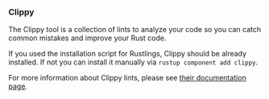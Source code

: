 ### Clippy

The Clippy tool is a collection of lints to analyze your code so you can catch common mistakes and improve your Rust code.

If you used the installation script for Rustlings, Clippy should be already installed.
If not you can install it manually via `rustup component add clippy`.

For more information about Clippy lints, please see [their documentation page](https://rust-lang.github.io/rust-clippy/master/).
